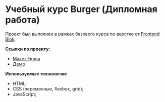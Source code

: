 # Учебный курс Burger (Дипломная работа)
Проект был выполнен в рамках базового курса по верстке от [Frontend Blok](https://frontendblok.com/).

**Ссылки по проекту:**
- [Макет Figma](https://www.figma.com/design/KYQ2ACGHWgV9xVk7EBNiLT/%D0%94%D0%B8%D0%BF%D0%BB%D0%BE%D0%BC%D0%BD%D1%8B%D0%B9-%D0%9C%D0%B0%D0%BA%D0%B5%D1%82-%D0%91%D0%B0%D0%B7%D0%BE%D0%B2%D1%8B%D0%B9-FrontendBlok?node-id=0-1&p=f&t=OXAFA7BpUKrx4A1N-0)
- [Демо](https://n1k-y.github.io/FontendBlok-Module01-Burger/)

**Используемые технологии:**
- HTML;
- CSS (переменные, flexbox, grid);
- JavaScript;